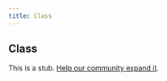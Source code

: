```yaml
---
title: Class
---
```

## Class
	
This is a stub. <a href='https://github.com/freecodecamp/guides/tree/master/src/pages/csharp/Class/index.md' target='_blank' rel='nofollow'>Help our community expand it</a>.
